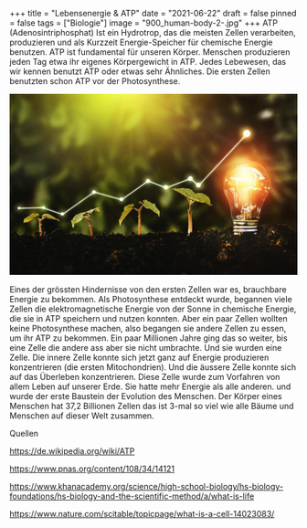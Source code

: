 +++
title = "Lebensenergie & ATP"
date = "2021-06-22"
draft = false
pinned = false
tags = ["Biologie"]
image = "900_human-body-2-.jpg"
+++
ATP (Adenosintriphosphat) Ist ein Hydrotrop, das die meisten Zellen verarbeiten, produzieren und als Kurzzeit Energie-Speicher für chemische Energie benutzen. ATP ist fundamental für unseren Körper. Menschen produzieren jeden Tag etwa ihr eigenes Körpergewicht in ATP. Jedes Lebewesen, das wir kennen benutzt ATP oder etwas sehr Ähnliches. Die ersten Zellen benutzten schon ATP vor der Photosynthese.

![](e8pprdd24ezbpp88qntuns.jpg)

Eines der grössten Hindernisse von den ersten Zellen war es, brauchbare Energie zu bekommen. Als Photosynthese entdeckt wurde, begannen viele Zellen die elektromagnetische Energie von der Sonne in chemische Energie, die sie in ATP speichern und nutzen konnten. Aber ein paar Zellen wollten keine Photosynthese machen, also begangen sie andere Zellen zu essen, um ihr ATP zu bekommen. Ein paar Millionen Jahre ging das so weiter, bis eine Zelle die andere ass aber sie nicht umbrachte. Und sie wurden eine Zelle. Die innere Zelle konnte sich jetzt ganz auf Energie produzieren konzentrieren (die ersten Mitochondrien). Und die äussere Zelle konnte sich auf das Überleben konzentrieren. Diese Zelle wurde zum Vorfahren von allem Leben auf unserer Erde. Sie hatte mehr Energie als alle anderen. und wurde der erste Baustein der Evolution des Menschen. Der Körper eines Menschen hat 37,2 Billionen Zellen das ist 3-mal so viel wie alle Bäume und Menschen
auf dieser Welt zusammen.



Quellen  

https://de.wikipedia.org/wiki/ATP 

https://www.pnas.org/content/108/34/14121

https://www.khanacademy.org/science/high-school-biology/hs-biology-foundations/hs-biology-and-the-scientific-method/a/what-is-life

https://www.nature.com/scitable/topicpage/what-is-a-cell-14023083/